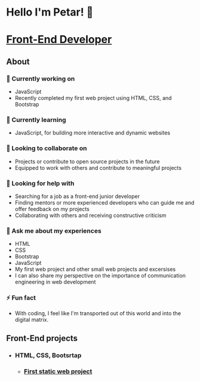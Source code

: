 # Hello I'm Petar! 👋
# [Front-End Developer](https://github.com/PetarMacedon)
## About
### 🔭 Currently working on
  - JavaScript
  - Recently completed my first web project using HTML, CSS, and Bootstrap
### 🌱 Currently learning
  - JavaScript, for building more interactive and dynamic websites
### 👯 Looking to collaborate on
  - Projects or contribute to open source projects in the future
  - Equipped to work with others and contribute to meaningful projects
### 🤔 Looking for help with
  - Searching for a job as a front-end junior developer 
  - Finding mentors or more experienced developers who can guide me and offer feedback on my projects
  - Collaborating with others and receiving constructive criticism
### 💬 Ask me about my experiences
  - HTML
  - CSS
  - Bootstrap
  - JavaScript
  - My first web project and other small web projects and excersises
  - I can also share my perspective on the importance of communication engineering in web development
### ⚡ Fun fact
  - With coding, I feel like I'm transported out of this world and into the digital matrix.
## Front-End projects
- ### HTML, CSS, Bootsrtap
  - ### [First static web project](https://github.com/PetarMacedon/FirstProject-HTML-CSS-BOOTSTRAP)
